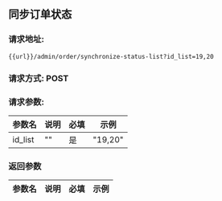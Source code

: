 ## 同步订单状态
### 请求地址:
```
{{url}}/admin/order/synchronize-status-list?id_list=19,20
```
### 请求方式: POST  
### 请求参数:  

|参数名|说明|必填|示例|  
 |---|---|---|---|  
|id_list|""|是|"19,20"|  
### 返回参数  

|参数名|说明|必填|示例|  
 |---|---|---|---|  

